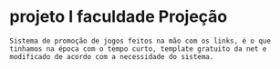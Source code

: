 # projeto I faculdade Projeção

~~~
Sistema de promoção de jogos feitos na mão com os links, é o que tinhamos na época com o tempo curto, template gratuito da net e modificado de acordo com a necessidade do sistema.
~~~
